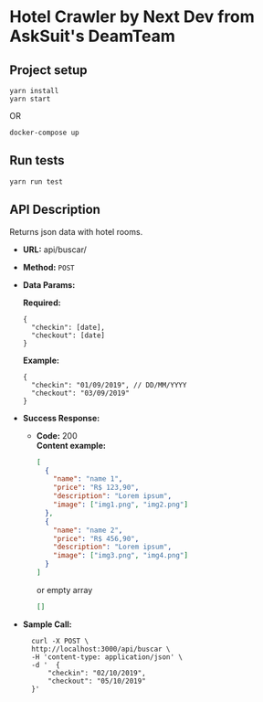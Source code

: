 # Hotel Crawler by Next Dev from AskSuit's DeamTeam

## Project setup

```
yarn install
yarn start
```

OR

```
docker-compose up
```

## Run tests

```
yarn run test
```

## API Description

Returns json data with hotel rooms.

- **URL:**
  api/buscar/

- **Method:**
  `POST`

- **Data Params:**

  **Required:**

  ```
  {
    "checkin": [date],
    "checkout": [date]
  }
  ```

  **Example:**

  ```
  {
    "checkin": "01/09/2019", // DD/MM/YYYY
    "checkout": "03/09/2019"
  }
  ```

- **Success Response:**

  - **Code:** 200 <br />
    **Content example:**

    ```json
    [
      {
        "name": "name 1",
        "price": "R$ 123,90",
        "description": "Lorem ipsum",
        "image": ["img1.png", "img2.png"]
      },
      {
        "name": "name 2",
        "price": "R$ 456,90",
        "description": "Lorem ipsum",
        "image": ["img3.png", "img4.png"]
      }
    ]
    ```

    or empty array

    ```json
    []
    ```

- **Sample Call:**
  ```
    curl -X POST \
    http://localhost:3000/api/buscar \
    -H 'content-type: application/json' \
    -d '  {
        "checkin": "02/10/2019",
        "checkout": "05/10/2019"
    }'
  ```
